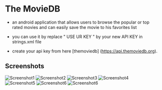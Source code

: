 # The MovieDB
- an android application that allows users to browse the popular or top rated movies and can easily save the movie to his favorites list


- you can use it by replace " USE UR KEY " by your new API KEY in strings.xml file 
    
- create your api key from here [themoviedb] (https://api.themoviedb.org).

## Screenshots

![Screenshot1](screenshots/1.png) ![Screenshot2](screenshots/2.png) ![Screenshot3](screenshots/3.png)
![Screenshot4](screenshots/4.png) ![Screenshot5](screenshots/5.png) ![Screenshot6](screenshots/6.png) ![Screenshot6](screenshots/7.png)

